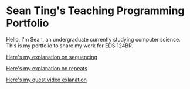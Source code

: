 # Sean Ting's Teaching Programming Portfolio

Hello, I'm Sean, an undergraduate currently studying computer science. This is my portfolio to share my work for EDS 124BR.


[Here's my explanation on sequencing](https://youtu.be/piBfQyDHkxU)

[Here's my explanation on repeats](https://youtu.be/kdenRu3vnek)

[Here's my quest video exlanation](https://youtu.be/R-jnraDUDF4)
